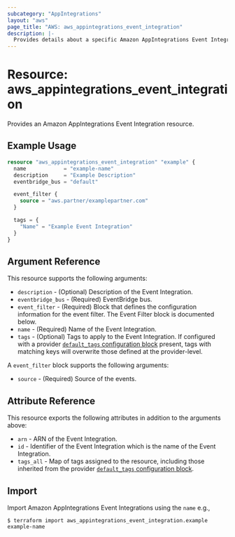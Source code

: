 ```yaml
---
subcategory: "AppIntegrations"
layout: "aws"
page_title: "AWS: aws_appintegrations_event_integration"
description: |-
  Provides details about a specific Amazon AppIntegrations Event Integration
---
```


# Resource: aws_appintegrations_event_integration

Provides an Amazon AppIntegrations Event Integration resource.

## Example Usage

```terraform
resource "aws_appintegrations_event_integration" "example" {
  name            = "example-name"
  description     = "Example Description"
  eventbridge_bus = "default"

  event_filter {
    source = "aws.partner/examplepartner.com"
  }

  tags = {
    "Name" = "Example Event Integration"
  }
}
```

## Argument Reference

This resource supports the following arguments:

* `description` - (Optional) Description of the Event Integration.
* `eventbridge_bus` - (Required) EventBridge bus.
* `event_filter` - (Required) Block that defines the configuration information for the event filter. The Event Filter block is documented below.
* `name` - (Required) Name of the Event Integration.
* `tags` - (Optional) Tags to apply to the Event Integration. If configured with a provider [`default_tags` configuration block](https://registry.terraform.io/providers/hashicorp/aws/latest/docs#default_tags-configuration-block) present, tags with matching keys will overwrite those defined at the provider-level.

A `event_filter` block supports the following arguments:

* `source` - (Required) Source of the events.

## Attribute Reference

This resource exports the following attributes in addition to the arguments above:

* `arn` - ARN of the Event Integration.
* `id` - Identifier of the Event Integration which is the name of the Event Integration.
* `tags_all` - Map of tags assigned to the resource, including those inherited from the provider [`default_tags` configuration block](https://registry.terraform.io/providers/hashicorp/aws/latest/docs#default_tags-configuration-block).

## Import

Import Amazon AppIntegrations Event Integrations using the `name` e.g.,

```
$ terraform import aws_appintegrations_event_integration.example example-name
```
